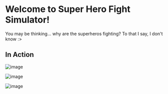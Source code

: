 # Welcome to Super Hero Fight Simulator!
You may be thinking... why are the superheros fighting?
To that I say, I don't know :>

## In Action
![image](https://github.com/user-attachments/assets/7f7eb977-54f8-4aed-8bc6-5b58a328b140)

![image](https://github.com/user-attachments/assets/0e70b1f0-3e8c-4f67-8e8e-12eb83e157af)

![image](https://github.com/user-attachments/assets/8edf3682-6f5b-46ba-bdb8-b6424597952d)
